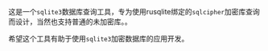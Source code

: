 这是一个`sqlite3`数据库查询工具，专为使用rusqlite绑定的`sqlcipher`加密库查询而设计，当然也支持普通的未加密库。。

希望这个工具有助于使用`sqlite3`加密数据库的应用开发。
